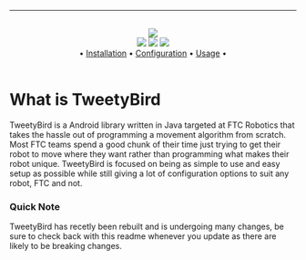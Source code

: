<hr>

<div align="center">
    <br>
    <img src="https://raw.githubusercontent.com/narlyx/TweetyBird/refs/heads/master/assets/TweetyBird-logo-yellow.png">
    <br>
    <img src="https://img.shields.io/github/stars/narlyx/TweetyBird?color=yellow">
    <img src="https://img.shields.io/github/release/narlyx/TweetyBird?color=yellow">
    <img src="https://img.shields.io/github/commit-activity/t/narlyx/TweetyBird?color=yellow">
    <br>
    •
    <a href="https://github.com/narlyx/TweetyBird/wiki/Installation">Installation</a>
    •
    <a href="https://github.com/narlyx/TweetyBird/wiki/Configuration">Configuration</a>
    •
    <a href="https://github.com/narlyx/TweetyBird/wiki/Usage">Usage</a>
    •
</div>

<br>

# What is TweetyBird
TweetyBird is a Android library written in Java targeted at FTC Robotics that takes the hassle out of programming a movement algorithm from scratch. Most FTC teams spend a good chunk of their time just trying to get their robot to move where they want rather than programming what makes their robot unique. TweetyBird is focused on being as simple to use and easy setup as possible while still giving a lot of configuration options to suit any robot, FTC and not.

### Quick Note
TweetyBird has recetly been rebuilt and is undergoing many changes, be sure to check back with this readme whenever you update as there are likely to be breaking changes.
